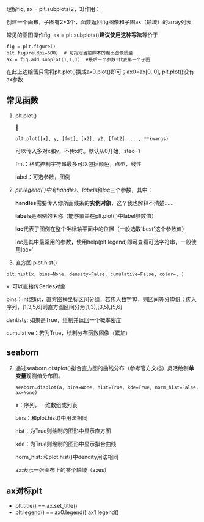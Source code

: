 理解fig, ax = plt.subplots(2，3)作用：

创建一个画布，子图有2*3个，函数返回fig图像和子图ax（轴域）的array列表

常见的画图操作fig, ax = plt.subplots()**建议使用这种写法**等价于

```
fig = plt.figure()
plt.figure(dpi=600)  # 可指定当前脚本的输出图像质量
ax = fig.add_subplot(1,1,1)  #最后一个参数1代表第一个子图
```

在此上边绘图只需将plt.plot()换成ax0.plot()即可；ax0=ax[0, 0], plt.plot()没有ax参数

## 常见函数

1. plt.plot()

   

   ```
   plt.plot([x], y, [fmt], [x2], y2, [fmt2], ..., **kwargs)
   ```

   可以传入多对x和y，不传x时。默认从0开始，steo=1

   fmt：格式控制字符串最多可以包括颜色，点型，线性

   label：可选参数，图例

2. *plt.legend( )*中有*handles*、*labels*和*loc*三个参数，其中：

   **handles**需要传入你所画线条的**实例对象**，这个我也解释不清楚......

   **labels**是图例的名称（能够覆盖在plt.plot( )中label参数值）

   **loc**代表了图例在整个坐标轴平面中的位置（一般选取'best'这个参数值）

   loc是其中最常用的参数，使用help(plt.legend)即可查看可选字符串，一般使用loc=‘

3. 直方图 plot.hist()

```
plt.hist(x, bins=None, density=False, cumulative=False, color=, )
```

x: 可以直接传Series对象

bins：int或list，直方图横坐标区间分组，若传入数字10，则区间等分10份；传入序列，[1,3,5,6]则直方图区间分为[1,3),[3,5),[5,6]

dentisty: 如果是True，绘制并返回一个概率密度

cumulative：若为True，绘制分布函数图像（累加）

## seaborn

2. 通过seaborn.distplot()拟合直方图的曲线分布（参考官方文档）灵活绘制**单变量**观测值分布图。

   ```
   seaborn.displot(a, bins=None, hist=True, kde=True, norm_hist=False, ax=None)
   ```

   a：序列，一维数组或列表

   bins：和plot.hist()中用法相同

   hist：为True则绘制的图形中显示直方图

   kde：为True则绘制的图形中显示拟合曲线

   norm_hist: 和plot.hist()中dendity用法相同

   ax:表示一张画布上的某个轴域（axes）

## ax对标plt

- plt.title() == ax.set_title()
- plt.legend() == ax0.legend()   ax1.legend()















